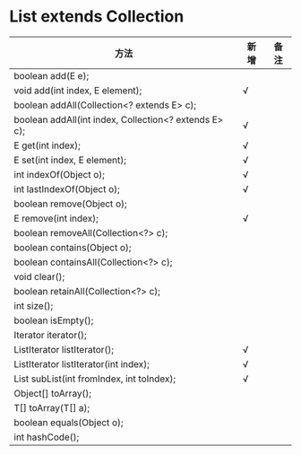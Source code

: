 # List<E> extends Collection<E>
方法|新增|备注
-|-|-
boolean add(E e);||
void add(int index, E element);|√|
boolean addAll(Collection<? extends E> c);||
boolean addAll(int index, Collection<? extends E> c);|√|
E get(int index);|√|
E set(int index, E element);|√|
int indexOf(Object o);|√|
int lastIndexOf(Object o);|√|
boolean remove(Object o);||
E remove(int index);|√|
boolean removeAll(Collection<?> c);||
boolean contains(Object o);||
boolean containsAll(Collection<?> c);||
void clear();||
boolean retainAll(Collection<?> c);||
int size();||
boolean isEmpty();||
Iterator<E> iterator();||
ListIterator<E> listIterator();|√|
ListIterator<E> listIterator(int index);|√|
List<E> subList(int fromIndex, int toIndex);|√|
Object[] toArray();||
<T> T[] toArray(T[] a);||
boolean equals(Object o);||
int hashCode();||